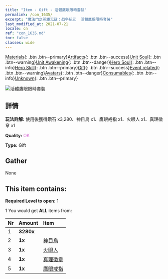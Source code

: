 ```yaml
---
title: "Item - Gift - 活體鷹眼限時套裝"
permalink: /con_1635/
excerpt: "魔法门之英雄无敌：战争纪元  活體鷹眼限時套裝"
last_modified_at: 2021-07-21
locale: cn
ref: "con_1635.md"
toc: false
classes: wide
---
```

 [Materials](/ItemsCN/){: .btn .btn--primary}[Artifacts](/ItemsCN/Artifacts/){: .btn .btn--success}[Unit Soul](/ItemsCN/UnitSoul/){: .btn .btn--warning}[Unit Awakening](/ItemsCN/UnitAwakening/){: .btn .btn--danger}[Hero Soul](/ItemsCN/HeroSoul/){: .btn .btn--info}[Hero Skill](/ItemsCN/HeroSkill/){: .btn .btn--primary}[Gift](/ItemsCN/Gift/){: .btn .btn--success}[Event related](/ItemsCN/Events/){: .btn .btn--warning}[Avatars](/ItemsCN/Avatars/){: .btn .btn--danger}[Consumables](/ItemsCN/Consumables/){: .btn .btn--info}[Unknown](/ItemsCN/Unknown/){: .btn .btn--primary}

 ![活體鷹眼限時套裝](/images/t/i_907251.png)

## 詳情
 **玩法詳解:** 使用後獲得鑽石 x3,280、神目鳥 x1、鷹眼戒指 x1、火眼人 x1、真理徽章 x1

 **Quality:** <span style="color: #DA70D6">OK</span>

 **Type:** Gift

## Gather

  None

## This item contains:

 **Required Level to open:** 1

 1 You would get **ALL** items  from:

  | Nr | Amount |     Item    |
  |:---|:-------|:------------|
  | 1 |  **3280x** | <i class="fas fa-gem"/> |  | 
  | 2 |  **1x** | [神目鳥](/cn/Items/art_132/) |  | 
  | 3 |  **1x** | [火眼人](/cn/Items/art_133/) |  | 
  | 4 |  **1x** | [真理徽章](/cn/Items/art_134/) |  | 
  | 5 |  **1x** | [鷹眼戒指](/cn/Items/art_135/) |  | 
